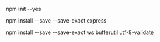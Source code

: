 npm init --yes

npm install --save --save-exact express

npm install --save --save-exact ws bufferutil utf-8-validate

